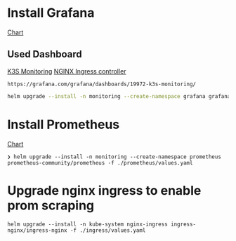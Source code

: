 # Install Grafana

[Chart](https://github.com/grafana/helm-charts/blob/main/charts/grafana/README.md)

## Used Dashboard

[K3S Monitoring](https://grafana.com/grafana/dashboards/19972-k3s-monitoring/)
[NGINX Ingress controller](https://grafana.com/grafana/dashboards/21336-nginx-ingress-controller/)

```
https://grafana.com/grafana/dashboards/19972-k3s-monitoring/
```

```sh
helm upgrade --install -n monitoring --create-namespace grafana grafana/grafana -f ./grafana/values.yaml
```

# Install Prometheus

[Chart](https://github.com/prometheus-community/helm-charts)

```
❯ helm upgrade --install -n monitoring --create-namespace prometheus prometheus-community/prometheus -f ./prometheus/values.yaml
```

# Upgrade nginx ingress to enable prom scraping

```
helm upgrade --install -n kube-system nginx-ingress ingress-nginx/ingress-nginx -f ./ingress/values.yaml
```
